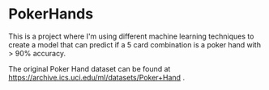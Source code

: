 # PokerHands

This is a project where I'm using different machine learning techniques to create a model that can predict if a 5 card combination is a poker hand with > 90% accuracy. 

The original Poker Hand dataset can be found at https://archive.ics.uci.edu/ml/datasets/Poker+Hand . 
